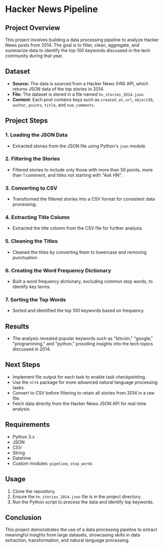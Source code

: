 # Hacker News Pipeline

## Project Overview

This project involves building a data processing pipeline to analyze Hacker News posts from 2014. The goal is to filter, clean, aggregate, and summarize data to identify the top 100 keywords discussed in the tech community during that year.

## Dataset

- **Source:** The data is sourced from a Hacker News (HN) API, which returns JSON data of the top stories in 2014.
- **File:** The dataset is stored in a file named `hn_stories_2014.json`.
- **Content:** Each post contains keys such as `created_at`, `url`, `objectID`, `author`, `points`, `title`, and `num_comments`.

## Project Steps

### 1. Loading the JSON Data
- Extracted stories from the JSON file using Python's `json` module.

### 2. Filtering the Stories
- Filtered stories to include only those with more than 50 points, more than 1 comment, and titles not starting with "Ask HN".

### 3. Converting to CSV
- Transformed the filtered stories into a CSV format for consistent data processing.

### 4. Extracting Title Column
- Extracted the title column from the CSV file for further analysis.

### 5. Cleaning the Titles
- Cleaned the titles by converting them to lowercase and removing punctuation.

### 6. Creating the Word Frequency Dictionary
- Built a word frequency dictionary, excluding common stop words, to identify key terms.

### 7. Sorting the Top Words
- Sorted and identified the top 100 keywords based on frequency.

## Results

- The analysis revealed popular keywords such as "bitcoin," "google," "programming," and "python," providing insights into the tech topics discussed in 2014.

## Next Steps

- Implement file output for each task to enable task checkpointing.
- Use the `nltk` package for more advanced natural language processing tasks.
- Convert to CSV before filtering to retain all stories from 2014 in a raw file.
- Fetch data directly from the Hacker News JSON API for real-time analysis.

## Requirements

- Python 3.x
- JSON
- CSV
- String
- Datetime
- Custom modules: `pipeline`, `stop_words`

## Usage

1. Clone the repository.
2. Ensure the `hn_stories_2014.json` file is in the project directory.
3. Run the Python script to process the data and identify top keywords.

## Conclusion

This project demonstrates the use of a data processing pipeline to extract meaningful insights from large datasets, showcasing skills in data extraction, transformation, and natural language processing.
